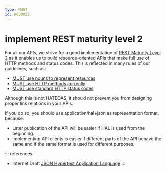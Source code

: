 ```yaml
---
type: MUST
id: R000032
---
```


# implement REST maturity level 2

For all our APIs, we strive for a good implementation of [REST Maturity Level 2](https://martinfowler.com/articles/richardsonMaturityModel.html#level2) as it enables us to build resource-oriented APIs that make full use of HTTP methods and status codes.
This is reflected in many rules of our guidelines, such as:

- [MUST use nouns to represent resources](@guidelines/R000016)
- [MUST use HTTP methods correctly](@guidelines/R000007)
- [MUST use standard HTTP status codes](@guidelines/R000012)

Although this is not HATEOAS, it should not prevent you from designing proper link relations in your APIs.

If you do so, you should use application/hal+json as representation format, because:

- Later publication of the API will be easier if HAL is used from the beginning.
- Implementing API clients is easier if different parts of the API behave the same and if the same format is used for different purposes.

::: references
- Internet Draft [JSON Hypertext Application Language](https://tools.ietf.org/html/draft-kelly-json-hal-08)
:::
